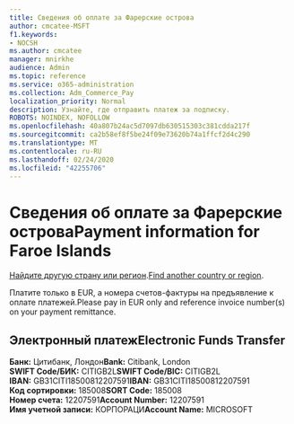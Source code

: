 ```yaml
---
title: Сведения об оплате за Фарерские острова
author: cmcatee-MSFT
f1.keywords:
- NOCSH
ms.author: cmcatee
manager: mnirkhe
audience: Admin
ms.topic: reference
ms.service: o365-administration
ms.collection: Adm_Commerce_Pay
localization_priority: Normal
description: Узнайте, где отправить платеж за подписку.
ROBOTS: NOINDEX, NOFOLLOW
ms.openlocfilehash: 40a807b24ac5d7097db630515303c381cdda217f
ms.sourcegitcommit: ca2b58ef8f5be24f09e73620b74a1ffcf2d4c290
ms.translationtype: MT
ms.contentlocale: ru-RU
ms.lasthandoff: 02/24/2020
ms.locfileid: "42255706"
---
```

# <a name="payment-information-for-faroe-islands"></a><span data-ttu-id="21f26-103">Сведения об оплате за Фарерские острова</span><span class="sxs-lookup"><span data-stu-id="21f26-103">Payment information for Faroe Islands</span></span>

<span data-ttu-id="21f26-104">[Найдите другую страну или регион](../billing-and-payments/pay-for-your-subscription.md).</span><span class="sxs-lookup"><span data-stu-id="21f26-104">[Find another country or region](../billing-and-payments/pay-for-your-subscription.md).</span></span>

<span data-ttu-id="21f26-105">Платите только в EUR, а номера счетов-фактуры на предъявление к оплате платежей.</span><span class="sxs-lookup"><span data-stu-id="21f26-105">Please pay in EUR only and reference invoice number(s) on your payment remittance.</span></span>

## <a name="electronic-funds-transfer"></a><span data-ttu-id="21f26-106">Электронный платеж</span><span class="sxs-lookup"><span data-stu-id="21f26-106">Electronic Funds Transfer</span></span>

<span data-ttu-id="21f26-107">**Банк:** Цитибанк, Лондон</span><span class="sxs-lookup"><span data-stu-id="21f26-107">**Bank:** Citibank, London</span></span>  
<span data-ttu-id="21f26-108">**SWIFT Code/БИК:** CITIGB2L</span><span class="sxs-lookup"><span data-stu-id="21f26-108">**SWIFT Code/BIC:** CITIGB2L</span></span>  
<span data-ttu-id="21f26-109">**IBAN:** GB31CITI18500812207591</span><span class="sxs-lookup"><span data-stu-id="21f26-109">**IBAN:** GB31CITI18500812207591</span></span>  
<span data-ttu-id="21f26-110">**Код сортировки:** 185008</span><span class="sxs-lookup"><span data-stu-id="21f26-110">**SORT Code:** 185008</span></span>  
<span data-ttu-id="21f26-111">**Номер счета:** 12207591</span><span class="sxs-lookup"><span data-stu-id="21f26-111">**Account Number:** 12207591</span></span>  
<span data-ttu-id="21f26-112">**Имя учетной записи:** КОРПОРАЦИ</span><span class="sxs-lookup"><span data-stu-id="21f26-112">**Account Name:** MICROSOFT</span></span>  